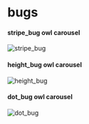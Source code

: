 # bugs

#### stripe_bug owl carousel

![stripe_bug](https://user-images.githubusercontent.com/24504648/52816011-4070f500-30b1-11e9-90e3-371fb54f4ca0.gif)

#### height_bug owl carousel

![height_bug](https://user-images.githubusercontent.com/24504648/52812242-12d37e00-30a8-11e9-8a81-fc619b3b42be.gif)

#### dot_bug owl carousel

![dot_bug](https://user-images.githubusercontent.com/24504648/52818213-2df9ba00-30b7-11e9-920e-27cd7247c884.gif)

